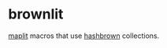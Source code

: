 brownlit
======

[maplit](https://github.com/bluss/maplit) macros that use [hashbrown](https://github.com/rust-lang/hashbrown) collections.
